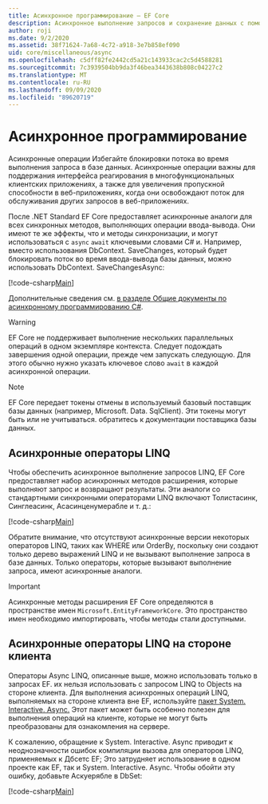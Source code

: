 ```yaml
---
title: Асинхронное программирование — EF Core
description: Асинхронное выполнение запросов и сохранение данных с помощью Entity Framework Core
author: roji
ms.date: 9/2/2020
ms.assetid: 38f71624-7a68-4c72-a918-3e7b858ef090
uid: core/miscellaneous/async
ms.openlocfilehash: c5dff82fe2442cd5a21c143933cac2c5d4588281
ms.sourcegitcommit: 7c3939504bb9da3f46bea3443638b808c04227c2
ms.translationtype: MT
ms.contentlocale: ru-RU
ms.lasthandoff: 09/09/2020
ms.locfileid: "89620719"
---
```

# <a name="asynchronous-programming"></a>Асинхронное программирование

Асинхронные операции Избегайте блокировки потока во время выполнения запроса в базе данных. Асинхронные операции важны для поддержания интерфейса реагирования в многофункциональных клиентских приложениях, а также для увеличения пропускной способности в веб-приложениях, когда они освобождают поток для обслуживания других запросов в веб-приложениях.

После .NET Standard EF Core предоставляет асинхронные аналоги для всех синхронных методов, выполняющих операции ввода-вывода. Они имеют те же эффекты, что и методы синхронизации, и могут использоваться с `async` `await` ключевыми словами C# и. Например, вместо использования DbContext. SaveChanges, который будет блокировать поток во время ввода-вывода базы данных, можно использовать DbContext. SaveChangesAsync:

[!code-csharp[Main](../../../samples/core/Miscellaneous/Async/Program.cs#SaveChangesAsync)]

Дополнительные сведения см. [в разделе Общие документы по асинхронному программированию C#](/dotnet/csharp/async).

> [!WARNING]
> EF Core не поддерживает выполнение нескольких параллельных операций в одном экземпляре контекста. Следует подождать завершения одной операции, прежде чем запускать следующую. Для этого обычно нужно указать ключевое слово `await` в каждой асинхронной операции.

> [!NOTE]
> EF Core передает токены отмены в используемый базовый поставщик базы данных (например, Microsoft. Data. SqlClient). Эти токены могут быть или не учитываться. обратитесь к документации поставщика базы данных.  

## <a name="async-linq-operators"></a>Асинхронные операторы LINQ

Чтобы обеспечить асинхронное выполнение запросов LINQ, EF Core предоставляет набор асинхронных методов расширения, которые выполняют запрос и возвращают результаты. Эти аналоги со стандартными синхронными операторами LINQ включают Толистасинк, Синглеасинк, Асасинценумерабле и т. д.:

[!code-csharp[Main](../../../samples/core/Miscellaneous/Async/Program.cs#ToListAsync)]

Обратите внимание, что отсутствуют асинхронные версии некоторых операторов LINQ, таких как WHERE или OrderBy, поскольку они создают только дерево выражений LINQ и не вызывают выполнение запроса в базе данных. Только операторы, которые вызывают выполнение запроса, имеют асинхронные аналоги.

> [!IMPORTANT]
> Асинхронные методы расширения EF Core определяются в пространстве имен `Microsoft.EntityFrameworkCore`. Это пространство имен необходимо импортировать, чтобы методы стали доступными.

## <a name="client-side-async-linq-operators"></a>Асинхронные операторы LINQ на стороне клиента

Операторы Async LINQ, описанные выше, можно использовать только в запросах EF. их нельзя использовать с запросом LINQ to Objects на стороне клиента. Для выполнения асинхронных операций LINQ, выполняемых на стороне клиента вне EF, используйте [пакет System. Interactive. Async.](https://www.nuget.org/packages/System.Interactive.Async) Этот пакет может быть особенно полезен для выполнения операций на клиенте, которые не могут быть преобразованы для ознакомления на сервере.

К сожалению, обращение к System. Interactive. Async приводит к неоднозначности ошибок компиляции вызова для операторов LINQ, применяемых к Дбсетс EF; Это затрудняет использование в одном проекте как EF, так и System. Interactive. Async. Чтобы обойти эту ошибку, добавьте Аскуерябле в DbSet:

[!code-csharp[Main](../../../samples/core/Miscellaneous/AsyncWithSystemInteractive/Program.cs#SystemInteractiveAsync)]
